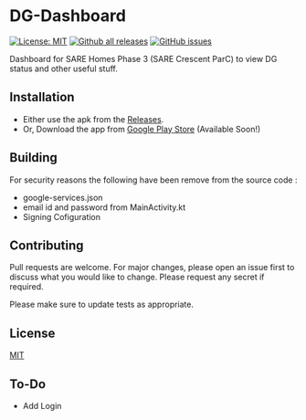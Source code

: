 # DG-Dashboard

[![License: MIT](https://img.shields.io/badge/License-MIT-red.svg)](https://opensource.org/licenses/MIT)
[![Github all releases](https://img.shields.io/github/downloads/thinkingbits/DGDashboard/total.svg)](https://gitHub.com/thinkingbits/DGDashboard/releases/)
[![GitHub issues](https://img.shields.io/github/issues/thinkingbits/DGDashboard.svg)](https://gitHub.com/thinkingbits/DGDashboard/issues/)

<!-- <a href='https://play.google.com/store/apps/details?id=in.sendildevar.kavish.dgdashboard&pcampaignid=pcampaignidMKT-Other-global-all-co-prtnr-py-PartBadge-Mar2515-1'><img alt='Get it on Google Play' src='https://play.google.com/intl/en_us/badges/static/images/badges/en_badge_web_generic.png' style='width:200px'/></a>
##  App Not Yet Available on GPlay -->

Dashboard for SARE Homes Phase 3 (SARE Crescent ParC) to view DG status and other useful stuff.

## Installation

- Either use the apk from the [Releases](https://github.com/thinkingbits/DG-Dashboard/Releases).
- Or, Download the app from [Google Play Store](https://play.google.com/store/apps/details?id=in.sendildevar.kavish.dgdashboard) (Available Soon!)

<!--- ## Images [here](https://github.com/thinkingbits/DGDashboard/tree/main/imgs) --->

## Building

For security reasons the following have been remove from the source code : 

- google-services.json
- email id and password from MainActivity.kt
- Signing Cofiguration


## Contributing
Pull requests are welcome. For major changes, please open an issue first to discuss what you would like to change. Please request any secret if required.

Please make sure to update tests as appropriate.

## License
[MIT](https://choosealicense.com/licenses/mit/)

## To-Do

- Add Login
